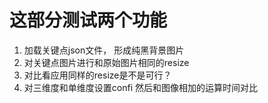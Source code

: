 # 这部分测试两个功能

1. 加载关键点json文件， 形成纯黑背景图片
2. 对关键点图片进行和原始图片相同的resize
3. 对比看应用同样的resize是不是可行？
4. 对三维度和单维度设置confi 然后和图像相加的运算时间对比
